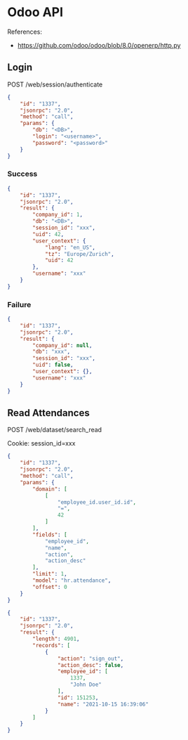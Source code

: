 # Odoo API

References:

* https://github.com/odoo/odoo/blob/8.0/openerp/http.py


## Login

POST /web/session/authenticate

```json
{
    "id": "1337",
    "jsonrpc": "2.0",
    "method": "call",
    "params": {
        "db": "<DB>",
        "login": "<username>",
        "password": "<password>"
    }
}
```

### Success

```json
{
    "id": "1337",
    "jsonrpc": "2.0",
    "result": {
        "company_id": 1,
        "db": "<DB>",
        "session_id": "xxx",
        "uid": 42,
        "user_context": {
            "lang": "en_US",
            "tz": "Europe/Zurich",
            "uid": 42
        },
        "username": "xxx"
    }
}
```

### Failure

```json
{
    "id": "1337",
    "jsonrpc": "2.0",
    "result": {
        "company_id": null,
        "db": "xxx",
        "session_id": "xxx",
        "uid": false,
        "user_context": {},
        "username": "xxx"
    }
}
```


## Read Attendances

POST /web/dataset/search_read

Cookie: session_id=xxx

```json
{
    "id": "1337",
    "jsonrpc": "2.0",
    "method": "call",
    "params": {
        "domain": [
            [
                "employee_id.user_id.id",
                "=",
                42
            ]
        ],
        "fields": [
            "employee_id",
            "name",
            "action",
            "action_desc"
        ],
        "limit": 1,
        "model": "hr.attendance",
        "offset": 0
    }
}
```

```json
{
    "id": "1337",
    "jsonrpc": "2.0",
    "result": {
        "length": 4901,
        "records": [
            {
                "action": "sign_out",
                "action_desc": false,
                "employee_id": [
                    1337,
                    "John Doe"
                ],
                "id": 151253,
                "name": "2021-10-15 16:39:06"
            }
        ]
    }
}
```
